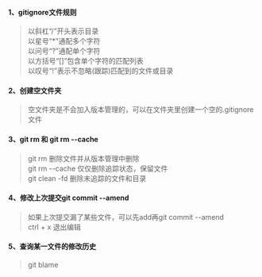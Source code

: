 #### 1、gitignore文件规则
>以斜杠“/”开头表示目录   
>以星号“*”通配多个字符   
>以问号“?”通配单个字符   
>以方括号“[]”包含单个字符的匹配列表   
>以叹号“!”表示不忽略(跟踪)匹配到的文件或目录

#### 2、创建空文件夹
>空文件夹是不会加入版本管理的，可以在文件夹里创建一个空的.gitignore文件

#### 3、git rm 和 git rm --cache
>git rm 删除文件并从版本管理中删除   
>git rm --cache 仅仅删除追踪状态，保留文件   
>git clean -fd 删除未追踪的文件和目录

#### 4、修改上次提交git commit --amend
>如果上次提交漏了某些文件，可以先add再git commit --amend   
>ctrl + x 退出编辑

#### 5、查询某一文件的修改历史
>git blame
